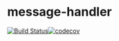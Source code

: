 # message-handler
[![Build Status](https://travis-ci.org/guilherme-marcos-vieira/message-handler.svg?branch=master)](https://travis-ci.org/guilherme-marcos-vieira/message-handler)[![codecov](https://codecov.io/gh/guilherme-marcos-vieira/message-handler/branch/master/graph/badge.svg)](https://codecov.io/gh/guilherme-marcos-vieira/message-handler)
